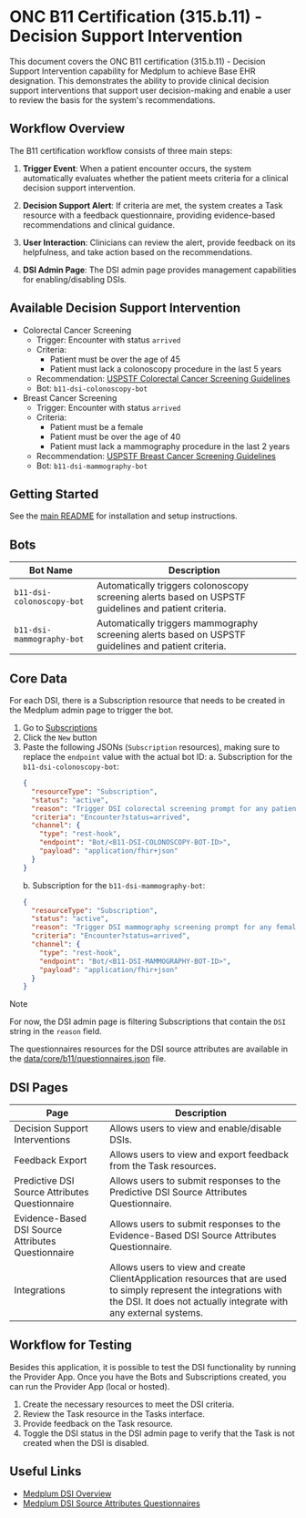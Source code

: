 # ONC B11 Certification (315.b.11) - Decision Support Intervention

This document covers the ONC B11 certification (315.b.11) - Decision Support Intervention capability for Medplum to achieve Base EHR designation. This demonstrates the ability to provide clinical decision support interventions that support user decision-making and enable a user to review the basis for the system's recommendations.

## Workflow Overview

The B11 certification workflow consists of three main steps:

1. **Trigger Event**: When a patient encounter occurs, the system automatically evaluates whether the patient meets criteria for a clinical decision support intervention.

2. **Decision Support Alert**: If criteria are met, the system creates a Task resource with a feedback questionnaire, providing evidence-based recommendations and clinical guidance.

3. **User Interaction**: Clinicians can review the alert, provide feedback on its helpfulness, and take action based on the recommendations.

4. **DSI Admin Page**: The DSI admin page provides management capabilities for enabling/disabling DSIs.

## Available Decision Support Intervention

- Colorectal Cancer Screening
  - Trigger: Encounter with status `arrived`
  - Criteria:
    - Patient must be over the age of 45
    - Patient must lack a colonoscopy procedure in the last 5 years
  - Recommendation: [USPSTF Colorectal Cancer Screening Guidelines](https://www.uspreventiveservicestaskforce.org/uspstf/recommendation/colorectal-cancer-screening)
  - Bot: `b11-dsi-colonoscopy-bot`
- Breast Cancer Screening
  - Trigger: Encounter with status `arrived`
  - Criteria:
    - Patient must be a female
    - Patient must be over the age of 40
    - Patient must lack a mammography procedure in the last 2 years
  - Recommendation: [USPSTF Breast Cancer Screening Guidelines](https://www.uspreventiveservicestaskforce.org/uspstf/recommendation/breast-cancer-screening)
  - Bot: `b11-dsi-mammography-bot`

## Getting Started

See the [main README](../README.md#getting-started) for installation and setup instructions.

## Bots

| Bot Name                  | Description                                                                                          |
| ------------------------- | ---------------------------------------------------------------------------------------------------- |
| `b11-dsi-colonoscopy-bot` | Automatically triggers colonoscopy screening alerts based on USPSTF guidelines and patient criteria. |
| `b11-dsi-mammography-bot` | Automatically triggers mammography screening alerts based on USPSTF guidelines and patient criteria. |

## Core Data

For each DSI, there is a Subscription resource that needs to be created in the Medplum admin page to trigger the bot.

1. Go to [Subscriptions](https://app.medplum.com/Subscription)
2. Click the `New` button
3. Paste the following JSONs (`Subscription` resources), making sure to replace the `endpoint` value with the actual bot ID:
   a. Subscription for the `b11-dsi-colonoscopy-bot`:
   ```json
   {
     "resourceType": "Subscription",
     "status": "active",
     "reason": "Trigger DSI colorectal screening prompt for any patient over the age of 45 at an encounter and if the patient lacks a colonoscopy procedure complete in the last 5 years",
     "criteria": "Encounter?status=arrived",
     "channel": {
       "type": "rest-hook",
       "endpoint": "Bot/<B11-DSI-COLONOSCOPY-BOT-ID>",
       "payload": "application/fhir+json"
     }
   }
   ```
   b. Subscription for the `b11-dsi-mammography-bot`:
   ```json
   {
     "resourceType": "Subscription",
     "status": "active",
     "reason": "Trigger DSI mammography screening prompt for any female patient over the age of 40 at an encounter and if the patient lacks a mammogram complete in the last 2 years",
     "criteria": "Encounter?status=arrived",
     "channel": {
       "type": "rest-hook",
       "endpoint": "Bot/<B11-DSI-MAMMOGRAPHY-BOT-ID>",
       "payload": "application/fhir+json"
     }
   }
   ```

> [!NOTE]
> For now, the DSI admin page is filtering Subscriptions that contain the `DSI` string in the `reason` field.

The questionnaires resources for the DSI source attributes are available in the [data/core/b11/questionnaires.json](../data/core/b11/questionnaires.json) file.

## DSI Pages

| Page                                               | Description                                                                                                                                                                            |
| -------------------------------------------------- | -------------------------------------------------------------------------------------------------------------------------------------------------------------------------------------- |
| Decision Support Interventions                     | Allows users to view and enable/disable DSIs.                                                                                                                                          |
| Feedback Export                                    | Allows users to view and export feedback from the Task resources.                                                                                                                      |
| Predictive DSI Source Attributes Questionnaire     | Allows users to submit responses to the Predictive DSI Source Attributes Questionnaire.                                                                                                |
| Evidence-Based DSI Source Attributes Questionnaire | Allows users to submit responses to the Evidence-Based DSI Source Attributes Questionnaire.                                                                                            |
| Integrations                                       | Allows users to view and create ClientApplication resources that are used to simply represent the integrations with the DSI. It does not actually integrate with any external systems. |

## Workflow for Testing

Besides this application, it is possible to test the DSI functionality by running the Provider App. Once you have the Bots and Subscriptions created, you can run the Provider App (local or hosted).

1. Create the necessary resources to meet the DSI criteria.
2. Review the Task resource in the Tasks interface.
3. Provide feedback on the Task resource.
4. Toggle the DSI status in the DSI admin page to verify that the Task is not created when the DSI is disabled.

## Useful Links

- [Medplum DSI Overview](https://docs.google.com/document/d/1aKa8N6ArTZyh_jNRw_J41LdN_KkkQnLp/edit)
- [Medplum DSI Source Attributes Questionnaires](https://docs.google.com/spreadsheets/d/18TqkIsvTVAX6ZJjuyOWi8vdlCEmAUSor/edit)
